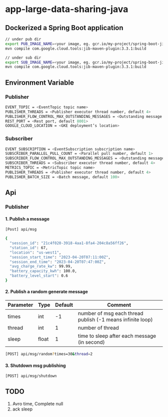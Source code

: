 # app-large-data-sharing-java

## Dockerized a Spring Boot application
```bash
// under pub dir
export PUB_IMAGE_NAME=<your image, eg. gcr.io/my-project/spring-boot-jib>
mvn compile com.google.cloud.tools:jib-maven-plugin:3.3.1:build

// under sub dir
export SUB_IMAGE_NAME=<your image, eg. gcr.io/my-project/spring-boot-jib>
mvn compile com.google.cloud.tools:jib-maven-plugin:3.3.1:build
```

## Environment Variable
### Publisher
```bash
EVENT_TOPIC = <EventTopic topic name>
PUBLISHER_THREADS = <Publisher executor thread number, default 4>
PUBLISHER_FLOW_CONTROL_MAX_OUTSTANDING_MESSAGES = <Outstanding message number, default 100>
REST_PORT = <Rest port, default 8001>
GOOGLE_CLOUD_LOCATION = <GKE deployment’s location>
```

### Subscriber
```bash
EVENT_SUBSCRIPTION = <EventSubscription subscription name>
SUBSCRIBER_PARALLEL_PULL_COUNT = <Parallel pull number, default 1>
SUBSCRIBER_FLOW_CONTROL_MAX_OUTSTANDING_MESSAGES = <Outstanding message number, default 100>
SUBSCRIBER_THREADS = <Subscriber executor thread number, default 4>
METRICS_TOPIC = <MetricTopic topic name>
PUBLISHER_THREADS = <Publisher executor thread number, default 4>
PUBLISHER_BATCH_SIZE = <Batch message, default 100>
```

## Api
### Publisher
#### 1. Publish a message
```bash
[Post] api/msg

{
  "session_id": "21c4f020-3918-4aa1-8fa4-204c8a56ff26",
  "station_id": 67,
  "location": "us-west1",
  "session_start_time": "2023-04-20T07:11:00Z",
  "session_end_time": "2023-04-20T07:47:00Z",
  "avg_charge_rate_kw": 99.99,
  "battery_capacity_kwh": 100.0,
  "battery_level_start": 0.6
}
```

#### 2. Publish a random generate message
| Parameter | Type  | Default | Comment                                                    |
|-----------|-------|---------|------------------------------------------------------------|
| times     | int   | -1      | number of msg each thread publish (-1 means infinite loop) |
| thread    | int   | 1       | number of thread                                           |
| sleep     | float | 1       | time to sleep after each message (in second)               |

```bash
[POST] api/msg/random?times=30&thread=2
```

#### 3. Shutdown msg publishing

```bash
[POST] api/msg/shutdown
```

## TODO
1. Avro time, Complete null
2. ack sleep

